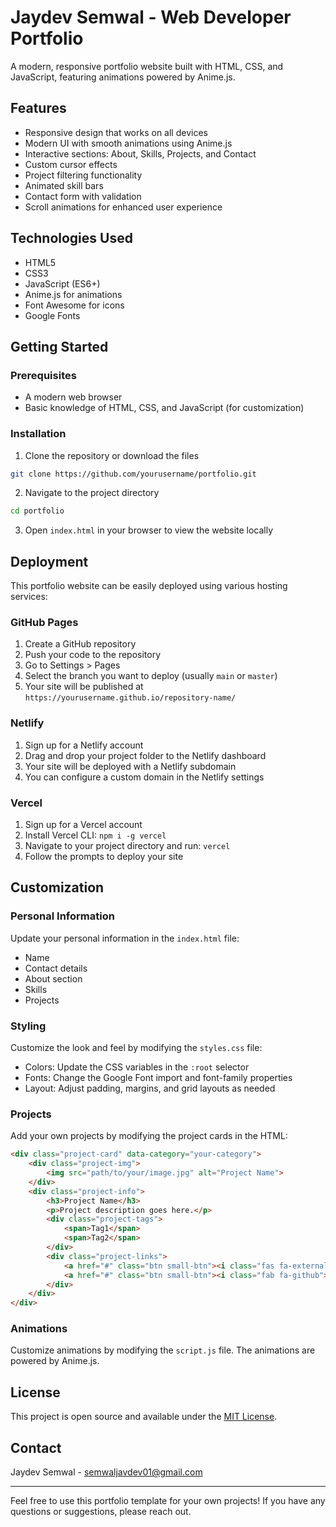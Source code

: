 # Jaydev Semwal - Web Developer Portfolio

A modern, responsive portfolio website built with HTML, CSS, and JavaScript, featuring animations powered by Anime.js.

## Features

- Responsive design that works on all devices
- Modern UI with smooth animations using Anime.js
- Interactive sections: About, Skills, Projects, and Contact
- Custom cursor effects
- Project filtering functionality
- Animated skill bars
- Contact form with validation
- Scroll animations for enhanced user experience

## Technologies Used

- HTML5
- CSS3
- JavaScript (ES6+)
- Anime.js for animations
- Font Awesome for icons
- Google Fonts

## Getting Started

### Prerequisites

- A modern web browser
- Basic knowledge of HTML, CSS, and JavaScript (for customization)

### Installation

1. Clone the repository or download the files

```bash
git clone https://github.com/yourusername/portfolio.git
```

2. Navigate to the project directory

```bash
cd portfolio
```

3. Open `index.html` in your browser to view the website locally

## Deployment

This portfolio website can be easily deployed using various hosting services:

### GitHub Pages

1. Create a GitHub repository
2. Push your code to the repository
3. Go to Settings > Pages
4. Select the branch you want to deploy (usually `main` or `master`)
5. Your site will be published at `https://yourusername.github.io/repository-name/`

### Netlify

1. Sign up for a Netlify account
2. Drag and drop your project folder to the Netlify dashboard
3. Your site will be deployed with a Netlify subdomain
4. You can configure a custom domain in the Netlify settings

### Vercel

1. Sign up for a Vercel account
2. Install Vercel CLI: `npm i -g vercel`
3. Navigate to your project directory and run: `vercel`
4. Follow the prompts to deploy your site

## Customization

### Personal Information

Update your personal information in the `index.html` file:

- Name
- Contact details
- About section
- Skills
- Projects

### Styling

Customize the look and feel by modifying the `styles.css` file:

- Colors: Update the CSS variables in the `:root` selector
- Fonts: Change the Google Font import and font-family properties
- Layout: Adjust padding, margins, and grid layouts as needed

### Projects

Add your own projects by modifying the project cards in the HTML:

```html
<div class="project-card" data-category="your-category">
    <div class="project-img">
        <img src="path/to/your/image.jpg" alt="Project Name">
    </div>
    <div class="project-info">
        <h3>Project Name</h3>
        <p>Project description goes here.</p>
        <div class="project-tags">
            <span>Tag1</span>
            <span>Tag2</span>
        </div>
        <div class="project-links">
            <a href="#" class="btn small-btn"><i class="fas fa-external-link-alt"></i> Live</a>
            <a href="#" class="btn small-btn"><i class="fab fa-github"></i> Code</a>
        </div>
    </div>
</div>
```

### Animations

Customize animations by modifying the `script.js` file. The animations are powered by Anime.js.

## License

This project is open source and available under the [MIT License](LICENSE).

## Contact

Jaydev Semwal - semwaljavdev01@gmail.com

---

Feel free to use this portfolio template for your own projects! If you have any questions or suggestions, please reach out.